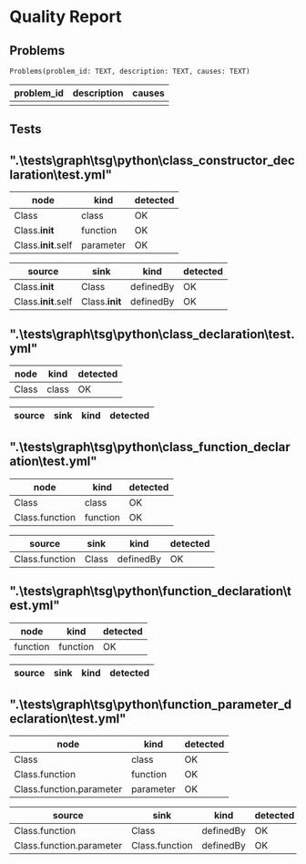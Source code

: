 # Quality Report

## Problems

`Problems(problem_id: TEXT, description: TEXT, causes: TEXT)`

| problem_id | description | causes |
| --------- | ----------- | ------ |
|  |  |  |

## Tests

## ".\\tests\\graph\\tsg\\python\\class_constructor_declaration\\test.yml"

| node | kind | detected |
| --- | --- | --- |
| Class | class | OK |
| Class.__init__ | function | OK |
| Class.__init__.self | parameter | OK |

| source | sink | kind | detected |
| --- | --- | --- | --- |
| Class.__init__ | Class | definedBy | OK |
| Class.__init__.self | Class.__init__ | definedBy | OK |

## ".\\tests\\graph\\tsg\\python\\class_declaration\\test.yml"

| node | kind | detected |
| --- | --- | --- |
| Class | class | OK |

| source | sink | kind | detected |
| --- | --- | --- | --- |

## ".\\tests\\graph\\tsg\\python\\class_function_declaration\\test.yml"

| node | kind | detected |
| --- | --- | --- |
| Class | class | OK |
| Class.function | function | OK |

| source | sink | kind | detected |
| --- | --- | --- | --- |
| Class.function | Class | definedBy | OK |

## ".\\tests\\graph\\tsg\\python\\function_declaration\\test.yml"

| node | kind | detected |
| --- | --- | --- |
| function | function | OK |

| source | sink | kind | detected |
| --- | --- | --- | --- |

## ".\\tests\\graph\\tsg\\python\\function_parameter_declaration\\test.yml"

| node | kind | detected |
| --- | --- | --- |
| Class | class | OK |
| Class.function | function | OK |
| Class.function.parameter | parameter | OK |

| source | sink | kind | detected |
| --- | --- | --- | --- |
| Class.function | Class | definedBy | OK |
| Class.function.parameter | Class.function | definedBy | OK |